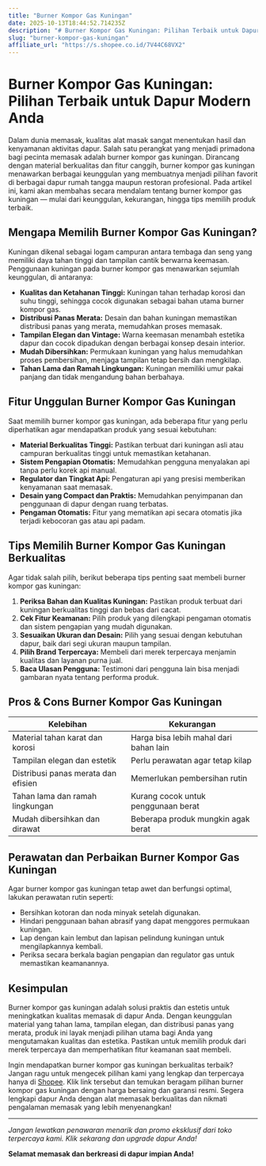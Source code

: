 ```yaml
---
title: "Burner Kompor Gas Kuningan"
date: 2025-10-13T18:44:52.714235Z
description: "# Burner Kompor Gas Kuningan: Pilihan Terbaik untuk Dapur Modern Anda..."
slug: "burner-kompor-gas-kuningan"
affiliate_url: "https://s.shopee.co.id/7V44C68VX2"
---
```

# Burner Kompor Gas Kuningan: Pilihan Terbaik untuk Dapur Modern Anda

Dalam dunia memasak, kualitas alat masak sangat menentukan hasil dan kenyamanan aktivitas dapur. Salah satu perangkat yang menjadi primadona bagi pecinta memasak adalah burner kompor gas kuningan. Dirancang dengan material berkualitas dan fitur canggih, burner kompor gas kuningan menawarkan berbagai keunggulan yang membuatnya menjadi pilihan favorit di berbagai dapur rumah tangga maupun restoran profesional. Pada artikel ini, kami akan membahas secara mendalam tentang burner kompor gas kuningan — mulai dari keunggulan, kekurangan, hingga tips memilih produk terbaik.

## Mengapa Memilih Burner Kompor Gas Kuningan?

Kuningan dikenal sebagai logam campuran antara tembaga dan seng yang memiliki daya tahan tinggi dan tampilan cantik berwarna keemasan. Penggunaan kuningan pada burner kompor gas menawarkan sejumlah keunggulan, di antaranya:

- **Kualitas dan Ketahanan Tinggi:** Kuningan tahan terhadap korosi dan suhu tinggi, sehingga cocok digunakan sebagai bahan utama burner kompor gas.
- **Distribusi Panas Merata:** Desain dan bahan kuningan memastikan distribusi panas yang merata, memudahkan proses memasak.
- **Tampilan Elegan dan Vintage:** Warna keemasan menambah estetika dapur dan cocok dipadukan dengan berbagai konsep desain interior.
- **Mudah Dibersihkan:** Permukaan kuningan yang halus memudahkan proses pembersihan, menjaga tampilan tetap bersih dan mengkilap.
- **Tahan Lama dan Ramah Lingkungan:** Kuningan memiliki umur pakai panjang dan tidak mengandung bahan berbahaya.

## Fitur Unggulan Burner Kompor Gas Kuningan

Saat memilih burner kompor gas kuningan, ada beberapa fitur yang perlu diperhatikan agar mendapatkan produk yang sesuai kebutuhan:

- **Material Berkualitas Tinggi:** Pastikan terbuat dari kuningan asli atau campuran berkualitas tinggi untuk memastikan ketahanan.
- **Sistem Pengapian Otomatis:** Memudahkan pengguna menyalakan api tanpa perlu korek api manual.
- **Regulator dan Tingkat Api:** Pengaturan api yang presisi memberikan kenyamanan saat memasak.
- **Desain yang Compact dan Praktis:** Memudahkan penyimpanan dan penggunaan di dapur dengan ruang terbatas.
- **Pengaman Otomatis:** Fitur yang mematikan api secara otomatis jika terjadi kebocoran gas atau api padam.

## Tips Memilih Burner Kompor Gas Kuningan Berkualitas

Agar tidak salah pilih, berikut beberapa tips penting saat membeli burner kompor gas kuningan:

1. **Periksa Bahan dan Kualitas Kuningan:** Pastikan produk terbuat dari kuningan berkualitas tinggi dan bebas dari cacat.
2. **Cek Fitur Keamanan:** Pilih produk yang dilengkapi pengaman otomatis dan sistem pengapian yang mudah digunakan.
3. **Sesuaikan Ukuran dan Desain:** Pilih yang sesuai dengan kebutuhan dapur, baik dari segi ukuran maupun tampilan.
4. **Pilih Brand Terpercaya:** Membeli dari merek terpercaya menjamin kualitas dan layanan purna jual.
5. **Baca Ulasan Pengguna:** Testimoni dari pengguna lain bisa menjadi gambaran nyata tentang performa produk.

## Pros & Cons Burner Kompor Gas Kuningan

| **Kelebihan**                                              | **Kekurangan**                                |
|--------------------------------------------------------------|----------------------------------------------|
| Material tahan karat dan korosi                              | Harga bisa lebih mahal dari bahan lain     |
| Tampilan elegan dan estetik                                  | Perlu perawatan agar tetap kilap          |
| Distribusi panas merata dan efisien                           | Memerlukan pembersihan rutin             |
| Tahan lama dan ramah lingkungan                              | Kurang cocok untuk penggunaan berat      |
| Mudah dibersihkan dan dirawat                                | Beberapa produk mungkin agak berat       |

## Perawatan dan Perbaikan Burner Kompor Gas Kuningan

Agar burner kompor gas kuningan tetap awet dan berfungsi optimal, lakukan perawatan rutin seperti:

- Bersihkan kotoran dan noda minyak setelah digunakan.
- Hindari penggunaan bahan abrasif yang dapat menggores permukaan kuningan.
- Lap dengan kain lembut dan lapisan pelindung kuningan untuk mengilapkannya kembali.
- Periksa secara berkala bagian pengapian dan regulator gas untuk memastikan keamanannya.

## Kesimpulan

Burner kompor gas kuningan adalah solusi praktis dan estetis untuk meningkatkan kualitas memasak di dapur Anda. Dengan keunggulan material yang tahan lama, tampilan elegan, dan distribusi panas yang merata, produk ini layak menjadi pilihan utama bagi Anda yang mengutamakan kualitas dan estetika. Pastikan untuk memilih produk dari merek terpercaya dan memperhatikan fitur keamanan saat membeli.

Ingin mendapatkan burner kompor gas kuningan berkualitas terbaik? Jangan ragu untuk mengecek pilihan kami yang lengkap dan terpercaya hanya di [Shopee](https://s.shopee.co.id/7V44C68VX2). Klik link tersebut dan temukan beragam pilihan burner kompor gas kuningan dengan harga bersaing dan garansi resmi. Segera lengkapi dapur Anda dengan alat memasak berkualitas dan nikmati pengalaman memasak yang lebih menyenangkan!

---

*Jangan lewatkan penawaran menarik dan promo eksklusif dari toko terpercaya kami. Klik sekarang dan upgrade dapur Anda!*

**Selamat memasak dan berkreasi di dapur impian Anda!**